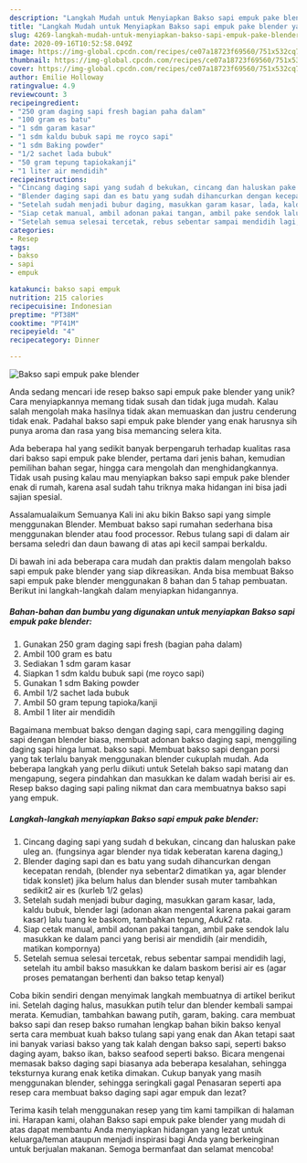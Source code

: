 ```yaml
---
description: "Langkah Mudah untuk Menyiapkan Bakso sapi empuk pake blender yang Enak"
title: "Langkah Mudah untuk Menyiapkan Bakso sapi empuk pake blender yang Enak"
slug: 4269-langkah-mudah-untuk-menyiapkan-bakso-sapi-empuk-pake-blender-yang-enak
date: 2020-09-16T10:52:58.049Z
image: https://img-global.cpcdn.com/recipes/ce07a18723f69560/751x532cq70/bakso-sapi-empuk-pake-blender-foto-resep-utama.jpg
thumbnail: https://img-global.cpcdn.com/recipes/ce07a18723f69560/751x532cq70/bakso-sapi-empuk-pake-blender-foto-resep-utama.jpg
cover: https://img-global.cpcdn.com/recipes/ce07a18723f69560/751x532cq70/bakso-sapi-empuk-pake-blender-foto-resep-utama.jpg
author: Emilie Holloway
ratingvalue: 4.9
reviewcount: 3
recipeingredient:
- "250 gram daging sapi fresh bagian paha dalam"
- "100 gram es batu"
- "1 sdm garam kasar"
- "1 sdm kaldu bubuk sapi me royco sapi"
- "1 sdm Baking powder"
- "1/2 sachet lada bubuk"
- "50 gram tepung tapiokakanji"
- "1 liter air mendidih"
recipeinstructions:
- "Cincang daging sapi yang sudah d bekukan, cincang dan haluskan pake uleg an. (fungsinya agar blender nya tidak keberatan karena daging,)"
- "Blender daging sapi dan es batu yang sudah dihancurkan dengan kecepatan rendah, (blender nya sebentar2 dimatikan ya, agar blender tidak konslet) jika belum halus dan blender susah muter tambahkan sedikit2 air es (kurleb 1/2 gelas)"
- "Setelah sudah menjadi bubur daging, masukkan garam kasar, lada, kaldu bubuk, blender lagi (adonan akan mengental karena pakai garam kasar) lalu tuang ke baskom, tambahkan tepung, Aduk2 rata."
- "Siap cetak manual, ambil adonan pakai tangan, ambil pake sendok lalu masukkan ke dalam panci yang berisi air mendidih (air mendidih, matikan kompornya)"
- "Setelah semua selesai tercetak, rebus sebentar sampai mendidih lagi, setelah itu ambil bakso masukkan ke dalam baskom berisi air es (agar proses pematangan berhenti dan bakso tetap kenyal)"
categories:
- Resep
tags:
- bakso
- sapi
- empuk

katakunci: bakso sapi empuk 
nutrition: 215 calories
recipecuisine: Indonesian
preptime: "PT38M"
cooktime: "PT41M"
recipeyield: "4"
recipecategory: Dinner

---
```



![Bakso sapi empuk pake blender](https://img-global.cpcdn.com/recipes/ce07a18723f69560/751x532cq70/bakso-sapi-empuk-pake-blender-foto-resep-utama.jpg)

Anda sedang mencari ide resep bakso sapi empuk pake blender yang unik? Cara menyiapkannya memang tidak susah dan tidak juga mudah. Kalau salah mengolah maka hasilnya tidak akan memuaskan dan justru cenderung tidak enak. Padahal bakso sapi empuk pake blender yang enak harusnya sih punya aroma dan rasa yang bisa memancing selera kita.

Ada beberapa hal yang sedikit banyak berpengaruh terhadap kualitas rasa dari bakso sapi empuk pake blender, pertama dari jenis bahan, kemudian pemilihan bahan segar, hingga cara mengolah dan menghidangkannya. Tidak usah pusing kalau mau menyiapkan bakso sapi empuk pake blender enak di rumah, karena asal sudah tahu triknya maka hidangan ini bisa jadi sajian spesial.

Assalamualaikum Semuanya Kali ini aku bikin Bakso sapi yang simple menggunakan Blender. Membuat bakso sapi rumahan sederhana bisa menggunakan blender atau food processor. Rebus tulang sapi di dalam air bersama seledri dan daun bawang di atas api kecil sampai berkaldu.


Di bawah ini ada beberapa cara mudah dan praktis dalam mengolah bakso sapi empuk pake blender yang siap dikreasikan. Anda bisa membuat Bakso sapi empuk pake blender menggunakan 8 bahan dan 5 tahap pembuatan. Berikut ini langkah-langkah dalam menyiapkan hidangannya.

<!--inarticleads1-->

##### Bahan-bahan dan bumbu yang digunakan untuk menyiapkan Bakso sapi empuk pake blender:

1. Gunakan 250 gram daging sapi fresh (bagian paha dalam)
1. Ambil 100 gram es batu
1. Sediakan 1 sdm garam kasar
1. Siapkan 1 sdm kaldu bubuk sapi (me royco sapi)
1. Gunakan 1 sdm Baking powder
1. Ambil 1/2 sachet lada bubuk
1. Ambil 50 gram tepung tapioka/kanji
1. Ambil 1 liter air mendidih


Bagaimana membuat bakso dengan daging sapi, cara menggiling daging sapi dengan blender biasa, membuat adonan bakso daging sapi, menggiling daging sapi hinga lumat. bakso sapi. Membuat bakso sapi dengan porsi yang tak terlalu banyak menggunakan blender cukuplah mudah. Ada beberapa langkah yang perlu diikuti untuk Setelah bakso sapi matang dan mengapung, segera pindahkan dan masukkan ke dalam wadah berisi air es. Resep bakso daging sapi paling nikmat dan cara membuatnya bakso sapi yang empuk. 

<!--inarticleads2-->

##### Langkah-langkah menyiapkan Bakso sapi empuk pake blender:

1. Cincang daging sapi yang sudah d bekukan, cincang dan haluskan pake uleg an. (fungsinya agar blender nya tidak keberatan karena daging,)
1. Blender daging sapi dan es batu yang sudah dihancurkan dengan kecepatan rendah, (blender nya sebentar2 dimatikan ya, agar blender tidak konslet) jika belum halus dan blender susah muter tambahkan sedikit2 air es (kurleb 1/2 gelas)
1. Setelah sudah menjadi bubur daging, masukkan garam kasar, lada, kaldu bubuk, blender lagi (adonan akan mengental karena pakai garam kasar) lalu tuang ke baskom, tambahkan tepung, Aduk2 rata.
1. Siap cetak manual, ambil adonan pakai tangan, ambil pake sendok lalu masukkan ke dalam panci yang berisi air mendidih (air mendidih, matikan kompornya)
1. Setelah semua selesai tercetak, rebus sebentar sampai mendidih lagi, setelah itu ambil bakso masukkan ke dalam baskom berisi air es (agar proses pematangan berhenti dan bakso tetap kenyal)


Coba bikin sendiri dengan menyimak langkah membuatnya di artikel berikut ini. Setelah daging halus, masukkan putih telur dan blender kembali sampai merata. Kemudian, tambahkan bawang putih, garam, baking. cara membuat bakso sapi dan resep bakso rumahan lengkap bahan bikin bakso kenyal serta cara membuat kuah bakso tulang sapi yang enak dan Akan tetapi saat ini banyak variasi bakso yang tak kalah dengan bakso sapi, seperti bakso daging ayam, bakso ikan, bakso seafood seperti bakso. Bicara mengenai memasak bakso daging sapi biasanya ada beberapa kesalahan, sehingga teksturnya kurang enak ketika dimakan. Cukup banyak yang masih menggunakan blender, sehingga seringkali gagal Penasaran seperti apa resep cara membuat bakso daging sapi agar empuk dan lezat? 

Terima kasih telah menggunakan resep yang tim kami tampilkan di halaman ini. Harapan kami, olahan Bakso sapi empuk pake blender yang mudah di atas dapat membantu Anda menyiapkan hidangan yang lezat untuk keluarga/teman ataupun menjadi inspirasi bagi Anda yang berkeinginan untuk berjualan makanan. Semoga bermanfaat dan selamat mencoba!
